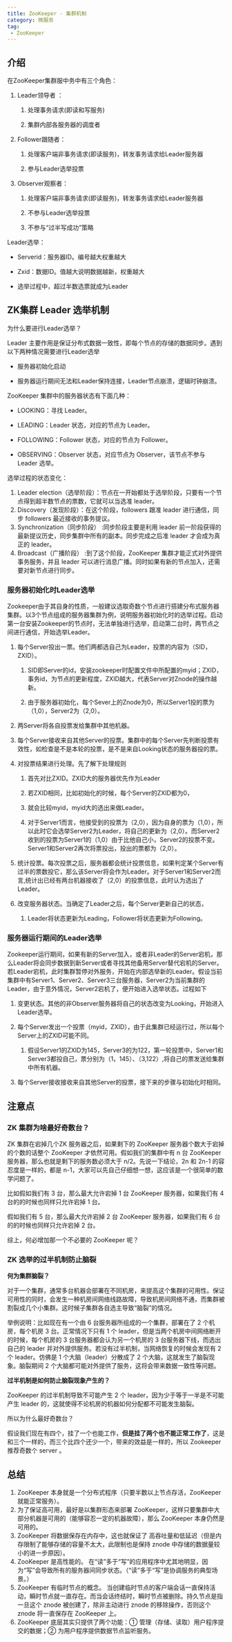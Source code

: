 ```yaml
---
title: ZooKeeper - 集群机制
category: 微服务
tag:
 - ZooKeeper
---
```




## 介绍

在ZooKeeper集群服中务中有三个角色：

1. Leader领导者 ：    

   1. 处理事务请求(即读和写服务)

   2. 集群内部各服务器的调度者

2. Follower跟随者：

   1. 处理客户端非事务请求(即读服务)，转发事务请求给Leader服务器

   2. 参与Leader选举投票

3. Observer观察者：

   1. 处理客户端非事务请求(即读服务)，转发事务请求给Leader服务器

   2. 不参与Leader选举投票

   3. 不参与“过半写成功”策略

 

Leader选举：

- Serverid：服务器ID。编号越大权重越大

- Zxid：数据ID。值越大说明数据越新，权重越大

- 选举过程中，超过半数选票就成为Leader

## ZK集群 Leader 选举机制

为什么要进行Leader选举？

Leader 主要作用是保证分布式数据一致性，即每个节点的存储的数据同步。遇到以下两种情况需要进行Leader选举

- 服务器初始化启动

- 服务器运行期间无法和Leader保持连接，Leader节点崩溃，逻辑时钟崩溃。

 

ZooKeeper 集群中的服务器状态有下面几种：

- LOOKING：寻找 Leader。

- LEADING：Leader 状态，对应的节点为 Leader。

- FOLLOWING：Follower 状态，对应的节点为 Follower。

- OBSERVING：Observer 状态，对应节点为 Observer，该节点不参与 Leader 选举。

选举过程的状态变化：

1. Leader election（选举阶段）：节点在一开始都处于选举阶段，只要有一个节点得到超半数节点的票数，它就可以当选准 leader。
2. Discovery（发现阶段）：在这个阶段，followers 跟准 leader 进行通信，同步 followers 最近接收的事务提议。
3. Synchronization（同步阶段） :同步阶段主要是利用 leader 前一阶段获得的最新提议历史，同步集群中所有的副本。同步完成之后准 leader 才会成为真正的 leader。
4. Broadcast（广播阶段） :到了这个阶段，ZooKeeper 集群才能正式对外提供事务服务，并且 leader 可以进行消息广播。同时如果有新的节点加入，还需要对新节点进行同步。

 

### 服务器初始化时Leader选举

Zookeeper由于其自身的性质，一般建议选取奇数个节点进行搭建分布式服务器集群。以3个节点组成的服务器集群为例，说明服务器初始化时的选举过程。启动第一台安装Zookeeper的节点时，无法单独进行选举，启动第二台时，两节点之间进行通信，开始选举Leader。

1. 每个Server投出一票。他们两都选自己为Leader，投票的内容为（SID，ZXID）。

   1.  SID即Server的id，安装zookeeper时配置文件中所配置的myid；ZXID，事务id，为节点的更新程度，ZXID越大，代表Server对Znode的操作越新。

   2.  由于服务器初始化，每个Sever上的Znode为0，所以Server1投的票为（1,0），Server2为（2,0）。

2. 两Server将各自投票发给集群中其他机器。

3. 每个Server接收来自其他Server的投票。集群中的每个Server先判断投票有效性，如检查是不是本轮的投票，是不是来自Looking状态的服务器投的票。

4. 对投票结果进行处理。先了解下处理规则

   1. 首先对比ZXID。ZXID大的服务器优先作为Leader

   2. 若ZXID相同，比如初始化的时候，每个Server的ZXID都为0，

   3. 就会比较myid，myid大的选出来做Leader。

   4. 对于Server1而言，他接受到的投票为（2,0），因为自身的票为（1,0），所以此时它会选举Server2为Leader，将自己的更新为（2,0）。而Server2收到的投票为Server1的（1,0）由于比他自己小，Server2的投票不变。Server1和Server2再次将票投出，投出的票都为（2,0）。

5. 统计投票。每次投票之后，服务器都会统计投票信息，如果判定某个Server有过半的票数投它，那么该Server将会作为Leader。对于Server1和Server2而言,统计出已经有两台机器接收了（2,0）的投票信息，此时认为选出了Leader。
6. 改变服务器状态。当确定了Leader之后，每个Server更新自己的状态，
   1. Leader将状态更新为Leading，Follower将状态更新为Following。

 

### 服务器运行期间的Leader选举

Zookeeper运行期间，如果有新的Server加入，或者非Leader的Server宕机，那么Leader将会同步数据到新Server或者寻找其他备用Server替代宕机的Server。若Leader宕机，此时集群暂停对外服务，开始在内部选举新的Leader。假设当前集群中有Server1、Server2、Server3三台服务器，Server2为当前集群的Leader，由于意外情况，Server2宕机了，便开始进入选举状态。过程如下

1. 变更状态。其他的非Observer服务器将自己的状态改变为Looking，开始进入Leader选举。
2. 每个Server发出一个投票（myid，ZXID），由于此集群已经运行过，所以每个Server上的ZXID可能不同。
   1. 假设Server1的ZXID为145，Server3的为122，第一轮投票中，Server1和Server3都投自己，票分别为（1，145）、（3,122）,将自己的票发送给集群中所有机器。

3. 每个Server接收接收来自其他Server的投票，接下来的步骤与初始化时相同。

 

## 注意点

### ZK 集群为啥最好奇数台？

ZK 集群在宕掉几个ZK 服务器之后，如果剩下的 ZooKeeper 服务器个数大于宕掉的个数的话整个 ZooKeeper 才依然可用。假如我们的集群中有 n 台 ZooKeeper 服务器，那么也就是剩下的服务数必须大于 n/2。先说一下结论，2n 和 2n-1 的容忍度是一样的，都是 n-1，大家可以先自己仔细想一想，这应该是一个很简单的数学问题了。

比如假如我们有 3 台，那么最大允许宕掉 1 台 ZooKeeper 服务器，如果我们有 4 台的的时候也同样只允许宕掉 1 台。

 假如我们有 5 台，那么最大允许宕掉 2 台 ZooKeeper 服务器，如果我们有 6 台的的时候也同样只允许宕掉 2 台。

综上，何必增加那一个不必要的 ZooKeeper 呢？

### ZK 选举的过半机制防止脑裂

**何为集群脑裂？**

对于一个集群，通常多台机器会部署在不同机房，来提高这个集群的可用性。保证可用性的同时，会发生一种机房间网络线路故障，导致机房间网络不通，而集群被割裂成几个小集群。这时候子集群各自选主导致“脑裂”的情况。

举例说明：比如现在有一个由 6 台服务器所组成的一个集群，部署在了 2 个机房，每个机房 3 台。正常情况下只有 1 个 leader，但是当两个机房中间网络断开的时候，每个机房的 3 台服务器都会认为另一个机房的 3 台服务器下线，而选出自己的 leader 并对外提供服务。若没有过半机制，当网络恢复的时候会发现有 2 个 leader。仿佛是 1 个大脑（leader）分散成了 2 个大脑，这就发生了脑裂现象。脑裂期间 2 个大脑都可能对外提供了服务，这将会带来数据一致性等问题。



**过半机制是如何防止脑裂现象产生的？**

ZooKeeper 的过半机制导致不可能产生 2 个 leader，因为少于等于一半是不可能产生 leader 的，这就使得不论机房的机器如何分配都不可能发生脑裂。

 

所以为什么最好奇数台？

假设我们现在有四个，挂了一个也能工作，**但是挂了两个也不能正常工作了**，这是和三个一样的，而三个比四个还少一个，带来的效益是一样的，所以 Zookeeper 推荐奇数个 server 。



## 总结

1. ZooKeeper 本身就是一个分布式程序（只要半数以上节点存活，ZooKeeper 就能正常服务）。
2. 为了保证高可用，最好是以集群形态来部署 ZooKeeper，这样只要集群中大部分机器是可用的（能够容忍一定的机器故障），那么 ZooKeeper 本身仍然是可用的。
3. ZooKeeper 将数据保存在内存中，这也就保证了 高吞吐量和低延迟（但是内存限制了能够存储的容量不太大，此限制也是保持 znode 中存储的数据量较小的进一步原因）。
4. ZooKeeper 是高性能的。 在“读”多于“写”的应用程序中尤其地明显，因为“写”会导致所有的服务器间同步状态。（“读”多于“写”是协调服务的典型场景。）
5. ZooKeeper 有临时节点的概念。 当创建临时节点的客户端会话一直保持活动，瞬时节点就一直存在。而当会话终结时，瞬时节点被删除。持久节点是指一旦这个 znode 被创建了，除非主动进行 znode 的移除操作，否则这个 znode 将一直保存在 ZooKeeper 上。
6. ZooKeeper 底层其实只提供了两个功能：① 管理（存储、读取）用户程序提交的数据；② 为用户程序提供数据节点监听服务。



 

 

 <!-- @include: @article-footer.snippet.md -->     

 